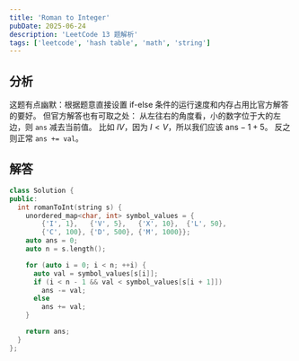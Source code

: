 ```yaml
---
title: 'Roman to Integer'
pubDate: 2025-06-24
description: 'LeetCode 13 题解析'
tags: ['leetcode', 'hash table', 'math', 'string']
---
```


## 分析

这题有点幽默：根据题意直接设置 if-else 条件的运行速度和内存占用比官方解答的要好。
但官方解答也有可取之处：
从左往右的角度看，小的数字位于大的左边，则 `ans` 减去当前值。
比如 $IV$，因为 $I < V$，所以我们应该 $\mathrm{ans} - 1 + 5$。
反之则正常 `ans += val`。

## 解答

```cpp
class Solution {
public:
  int romanToInt(string s) {
    unordered_map<char, int> symbol_values = {
        {'I', 1},   {'V', 5},   {'X', 10},  {'L', 50},
        {'C', 100}, {'D', 500}, {'M', 1000}};
    auto ans = 0;
    auto n = s.length();

    for (auto i = 0; i < n; ++i) {
      auto val = symbol_values[s[i]];
      if (i < n - 1 && val < symbol_values[s[i + 1]])
        ans -= val;
      else
        ans += val;
    }

    return ans;
  }
};
```
